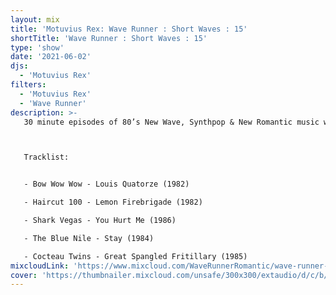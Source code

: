 ```yaml
---
layout: mix
title: 'Motuvius Rex: Wave Runner : Short Waves : 15'
shortTitle: 'Wave Runner : Short Waves : 15'
type: 'show'
date: '2021-06-02'
djs:
  - 'Motuvius Rex'
filters:
  - 'Motuvius Rex'
  - 'Wave Runner'
description: >-
   30 minute episodes of 80’s New Wave, Synthpop & New Romantic music with commentary on each song, the date of release and some very brief histories. Not too long, not too short! Just 30 minutes of nostalgic time travel to a magical era of fun and fashion! Hosted by Motuvius Rex, Wave Runner is a program of Radio Arcane based in Louisville, Kentucky.



   Tracklist:


   - Bow Wow Wow - Louis Quatorze (1982)

   - Haircut 100 - Lemon Firebrigade (1982)

   - Shark Vegas - You Hurt Me (1986)

   - The Blue Nile - Stay (1984)

   - Cocteau Twins - Great Spangled Fritillary (1985)
mixcloudLink: 'https://www.mixcloud.com/WaveRunnerRomantic/wave-runner-short-waves-15'
cover: 'https://thumbnailer.mixcloud.com/unsafe/300x300/extaudio/d/c/b/f/15f3-ae85-4eb3-b458-e3be91940272'
---
```

